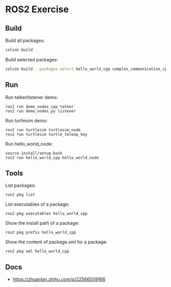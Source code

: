 # ROS2 Exercise

## Build
Build all packages:
```bash
colcon build
```

Build selected packages:
```bash
colcon build --packages-select hello_world_cpp complex_communication_cpp
```

## Run

Run talker/listener demo:
```
ros2 run demo_nodes_cpp talker
ros2 run demo_nodes_py listener
```

Run turtlesim demo:
```
ros2 run turtlesim turtlesim_node
ros2 run turtlesim turtle_teleop_key
```

Run hello_world_node:
```
source install/setup.bash
ros2 run hello_world_cpp hello_world_node
```

## Tools
List packages:
```
ros2 pkg list
```

List executables of a package:
```
ros2 pkg executables hello_world_cpp
```

Show the install path of a package:
```
ros2 pkg prefix hello_world_cpp
```

Show the content of package.xml for a package:
```
ros2 pkg xml hello_world_cpp
```


## Docs
* https://zhuanlan.zhihu.com/p/22566509168

